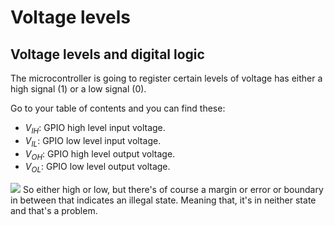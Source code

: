 # Voltage levels

## Voltage levels and digital logic
The microcontroller is going to register certain levels of voltage has either a high signal (1) or a low signal (0).

Go to your table of contents and you can find these:
  - $V_{IH}$: GPIO high level input voltage.
  - $V_{IL}$: GPIO low level input voltage.
  - $V_{OH}$: GPIO high level output voltage.
  - $V_{OL}$: GPIO low level output voltage.
  

![](https://courses.edx.org/asset-v1:UTAustinX+UT.6.10x+3T2022+type@asset+block/Fg01_02digitalVoltages.jpg)
So either high or low, but there's of course a margin or error or boundary in between that indicates an illegal state. Meaning that, it's in neither state and that's a problem.  
